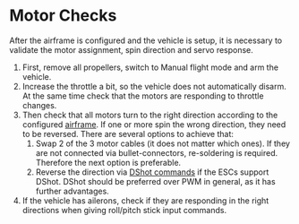# Motor Checks

After the airframe is configured and the vehicle is setup, it is necessary to validate the motor assignment, spin direction and servo response.

1. First, remove all propellers, switch to Manual flight mode and arm the vehicle.
1. Increase the throttle a bit, so the vehicle does not automatically disarm. At the same time check that the motors are responding to throttle changes.
1. Then check that all motors turn to the right direction according to the configured [airframe](../airframes/airframe_reference.md). If one or more spin the wrong direction, they need to be reversed. There are several options to achieve that:
   1. Swap 2 of the 3 motor cables (it does not matter which ones). If they are not connected via bullet-connectors, re-soldering is required. Therefore the next option is preferable.
   1. Reverse the direction via [DShot commands](../peripherals/dshot.md#commands) if the ESCs support DShot. DShot should be preferred over PWM in general, as it has further advantages.
1. If the vehicle has ailerons, check if they are responding in the right directions when giving roll/pitch stick input commands.


